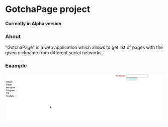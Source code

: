 # GotchaPage project
#### Currently in Alpha version

### About
"GotchaPage" is a web application which allows to get list of pages with the given nickname from different social networks.

### Example
![alt text](https://github.com/OFFLUCK/GotchaPage/blob/master/docs/example.gif)

